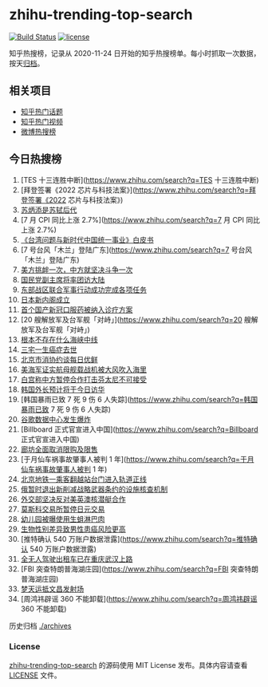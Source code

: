 # zhihu-trending-top-search

[![Build Status](https://github.com/justjavac/zhihu-trending-top-search/workflows/ci/badge.svg?branch=main)](https://github.com/justjavac/zhihu-trending-top-search/actions)
[![license](https://img.shields.io/github/license/justjavac/zhihu-trending-top-search)](https://github.com/justjavac/zhihu-trending-top-search/blob/main/LICENSE)

知乎热搜榜，记录从 2020-11-24 日开始的知乎热搜榜单。每小时抓取一次数据，按天[归档](./archives)。

## 相关项目

- [知乎热门话题](https://github.com/justjavac/zhihu-trending-hot-questions)
- [知乎热门视频](https://github.com/justjavac/zhihu-trending-hot-video)
- [微博热搜榜](https://github.com/justjavac/weibo-trending-hot-search)

## 今日热搜榜

<!-- BEGIN -->
<!-- 最后更新时间 Wed Aug 10 2022 20:15:11 GMT+0800 (China Standard Time) -->

1. [TES 十三连胜中断](https://www.zhihu.com/search?q=TES 十三连胜中断)
1. [拜登签署《2022 芯片与科技法案》](https://www.zhihu.com/search?q=拜登签署《2022 芯片与科技法案》)
1. [苏炳添是苏轼后代](https://www.zhihu.com/search?q=苏炳添是苏轼后代)
1. [7 月 CPI 同比上涨 2.7%](https://www.zhihu.com/search?q=7 月 CPI 同比上涨 2.7%)
1. [《台湾问题与新时代中国统一事业》白皮书](https://www.zhihu.com/search?q=《台湾问题与新时代中国统一事业》白皮书)
1. [7 号台风「木兰」登陆广东](https://www.zhihu.com/search?q=7 号台风「木兰」登陆广东)
1. [美方挑衅一次，中方就坚决斗争一次](https://www.zhihu.com/search?q=美方挑衅一次，中方就坚决斗争一次)
1. [国民党副主席将率团访大陆](https://www.zhihu.com/search?q=国民党副主席将率团访大陆)
1. [东部战区联合军事行动成功完成各项任务](https://www.zhihu.com/search?q=东部战区联合军事行动成功完成各项任务)
1. [日本新内阁成立](https://www.zhihu.com/search?q=日本新内阁成立)
1. [首个国产新冠口服药被纳入诊疗方案](https://www.zhihu.com/search?q=首个国产新冠口服药被纳入诊疗方案)
1. [20 艘解放军及台军舰「对峙」](https://www.zhihu.com/search?q=20 艘解放军及台军舰「对峙」)
1. [根本不存在什么海峡中线](https://www.zhihu.com/search?q=根本不存在什么海峡中线)
1. [三宅一生癌症去世](https://www.zhihu.com/search?q=三宅一生癌症去世)
1. [北京市消协约谈每日优鲜](https://www.zhihu.com/search?q=北京市消协约谈每日优鲜)
1. [美海军证实航母舰载战机被大风吹入海里](https://www.zhihu.com/search?q=美海军证实航母舰载战机被大风吹入海里)
1. [白宫称中方暂停合作打击芬太尼不可接受](https://www.zhihu.com/search?q=白宫称中方暂停合作打击芬太尼不可接受)
1. [韩国外长预计将于今日访华](https://www.zhihu.com/search?q=韩国外长预计将于今日访华)
1. [韩国暴雨已致 7 死 9 伤 6 人失踪](https://www.zhihu.com/search?q=韩国暴雨已致 7 死 9 伤 6 人失踪)
1. [谷歌数据中心发生爆炸](https://www.zhihu.com/search?q=谷歌数据中心发生爆炸)
1. [Billboard 正式官宣进入中国](https://www.zhihu.com/search?q=Billboard 正式官宣进入中国)
1. [廊坊全面取消限购及限售](https://www.zhihu.com/search?q=廊坊全面取消限购及限售)
1. [于月仙车祸事故肇事人被判 1 年](https://www.zhihu.com/search?q=于月仙车祸事故肇事人被判 1 年)
1. [北京地铁一乘客翻越站台门进入轨道正线](https://www.zhihu.com/search?q=北京地铁一乘客翻越站台门进入轨道正线)
1. [俄暂时退出新削减战略武器条约的设施核查机制](https://www.zhihu.com/search?q=俄暂时退出新削减战略武器条约的设施核查机制)
1. [外交部坚决反对美英澳核潜艇合作](https://www.zhihu.com/search?q=外交部坚决反对美英澳核潜艇合作)
1. [莫斯科交易所暂停日元交易](https://www.zhihu.com/search?q=莫斯科交易所暂停日元交易)
1. [幼儿园被曝使用生蛆淋巴肉](https://www.zhihu.com/search?q=幼儿园被曝使用生蛆淋巴肉)
1. [生物性别差异致男性患癌风险更高](https://www.zhihu.com/search?q=生物性别差异致男性患癌风险更高)
1. [推特确认 540 万账户数据泄露](https://www.zhihu.com/search?q=推特确认 540 万账户数据泄露)
1. [全无人驾驶出租车已在重庆武汉上路](https://www.zhihu.com/search?q=全无人驾驶出租车已在重庆武汉上路)
1. [FBI 突查特朗普海湖庄园](https://www.zhihu.com/search?q=FBI 突查特朗普海湖庄园)
1. [梦天运抵文昌发射场](https://www.zhihu.com/search?q=梦天运抵文昌发射场)
1. [周鸿祎辟谣 360 不能卸载](https://www.zhihu.com/search?q=周鸿祎辟谣 360 不能卸载)

<!-- END -->

历史归档 [./archives](./archives)

### License

[zhihu-trending-top-search](https://github.com/justjavac/zhihu-trending-top-search)
的源码使用 MIT License 发布。具体内容请查看 [LICENSE](./LICENSE) 文件。
